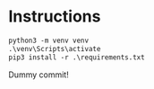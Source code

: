 # Instructions

```ps
python3 -m venv venv
.\venv\Scripts\activate
pip3 install -r .\requirements.txt
```

Dummy commit!
